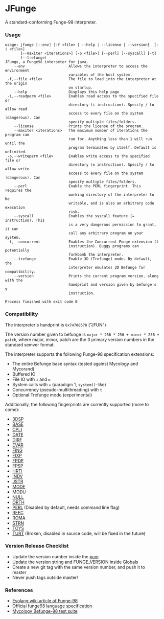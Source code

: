 # JFunge

A standard-conforming Funge-98 interpreter.

### Usage
```
usage: jfunge [--env] [-f <file> | --help | --license | --version]  [-i <file>]
       [--maxiter <iterations>] [-o <file>] [--perl] [--syscall] [-t]
       [--trefunge]
JFunge, a Funge98 interpeter for java.
    --env                    Allows the interpreter to access the environment
                             variables of the host system.
 -f,--file <file>            The file to load into the interpreter at the origin
                             on startup.
    --help                   Displays this help page
 -i,--readperm <file>        Enables read access to the specified file or
                             directory (i instruction). Specify / to allow read
                             access to every file on the system (dangerous). Can
                             specify multiple files/folders.
    --license                Prints the license of the program.
    --maxiter <iterations>   The maximum number of iterations the program can
                             run for. Anything less than 1 will run until the
                             program terminates by itself. Default is unlimited.
 -o,--writeperm <file>       Enables write access to the specified file or
                             directory (o instruction). Specify / to allow write
                             access to every file on the system (dangerous). Can
                             specify multiple files/folders.
    --perl                   Enable the PERL fingerprint. This requires the
                             working directory of the interpreter to be
                             writable, and is also an arbitrary code execution
                             risk.
    --syscall                Enables the syscall feature (= instruction). This
                             is a very dangerous permission to grant, it can
                             call any arbitrary program on your system.
 -t,--concurrent             Enables the Concurrent Funge extension (t
                             instruction). Buggy programs can potentially
                             forkbomb the interpreter.
    --trefunge               Enable 3D (Trefunge) mode. By default, the
                             interpreter emulates 2D Befunge for compatibility.
    --version                Prints the current program version, along with the
                             handprint and version given by befunge's y
                             instruction.

Process finished with exit code 0

```

### Compatibility

The interpreter's handprint is `0x74708578` ("JFUN")

The version number given to befunge is `major * 256 * 256 + minor * 256 + patch`, where major, minor, patch are the 3
primary version numbers in the standard semver format.

The interpreter supports the following Funge-98 specification extensions:
- The entire Befunge base syntax (tested against Mycology and Mycorand)
- Buffered IO
- File IO with `i` and `o`
- System calls with `=` (paradigm 1, `system()`-like)
- Concurrency (pseudo-multithreading) with `t`
- Optional Trefunge mode (experimental)

Additionally, the following fingerprints are currently supported (more to come):
- [3DSP](https://rcfunge98.com/rcsfingers.html#3DSP)
- [BASE](https://rcfunge98.com/rcsfingers.html#BASE)
- [CPLI](https://rcfunge98.com/rcsfingers.html#CPLI)
- [DATE](https://rcfunge98.com/rcsfingers.html#DATE)
- [DIRF](https://rcfunge98.com/rcsfingers.html#DIRF)
- [EVAR](https://rcfunge98.com/rcsfingers.html#EVAR)
- [FING](https://rcfunge98.com/rcsfingers.html#FING)
- [FIXP](https://rcfunge98.com/rcsfingers.html#FIXP)
- [FPDP](https://rcfunge98.com/rcsfingers.html#FPDP)
- [FPSP](https://rcfunge98.com/rcsfingers.html#FPSP)
- [HRTI](./docs/catseye/library/HRTI.markdown)
- [INDV](https://rcfunge98.com/rcsfingers.html#INDV)
- [JSTR](https://web.archive.org/web/20070525220700/http://www.jess2.net:80/code/funge/myexts.txt)
- [MODE](./docs/catseye/library/MODE.markdown)
- [MODU](./docs/catseye/library/MODU.markdown)
- [NULL](./docs/catseye/library/NULL.markdown)
- [ORTH](./docs/catseye/library/ORTH.markdown)
- [PERL](./docs/catseye/library/PERL.markdown) (Disabled by default, needs command line flag)
- [REFC](./docs/catseye/library/REFC.markdown)
- [ROMA](./docs/catseye/library/ROMA.markdown)
- [STRN](https://rcfunge98.com/rcsfingers.html#STRN)
- [TOYS](./docs/catseye/library/TOYS.markdown)
- [TURT](./docs/catseye/library/TURT.markdown) (Broken, disabled in source code, will be fixed in the future)

### Version Release Checklist
- Update the version number inside the [pom](./pom.xml)
- Update the version string and FUNGE_VERSION inside [Globals](./src/main/java/com/falsepattern/jfunge/Globals.java)
- Create a new git tag with the same version number, and push it to master
- Never push tags outside master!

### References

- [Esolang wiki article of Funge-98](https://esolangs.org/wiki/Funge-98)
- [Official funge98 language specification](./docs/catseye/doc/funge98.markdown)
- [Mycology Befunge-98 test suite](https://github.com/Deewiant/Mycology)
